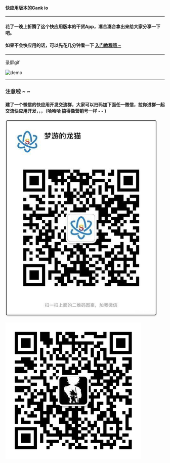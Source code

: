 #### 快应用版本的Gank io

---

#### 花了一晚上折腾了这个快应用版本的干货App，凑合凑合拿出来给大家分享一下吧。

#### 如果不会快应用的话，可以先花几分钟看一下 [入门教程哦 ~](https://juejin.im/post/5ab27d8e518825557e78485e) 

---

录屏gif


![demo](./demo.gif)

---

### 注意啦 ~ ~
#### 建了一个微信的快应用开发交流群，大家可以扫码加下面任一微信，拉你进群一起交流快应用开发，，，（哈哈哈 搞得像营销号一样 - - ）

![1](./1.jpeg)

![2](./2.png)